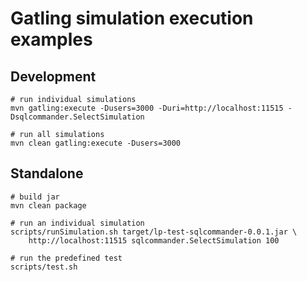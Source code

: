 # Gatling simulation execution examples

## Development
```
# run individual simulations
mvn gatling:execute -Dusers=3000 -Duri=http://localhost:11515 -Dsqlcommander.SelectSimulation

# run all simulations
mvn clean gatling:execute -Dusers=3000
```

## Standalone
```
# build jar
mvn clean package

# run an individual simulation
scripts/runSimulation.sh target/lp-test-sqlcommander-0.0.1.jar \
    http://localhost:11515 sqlcommander.SelectSimulation 100

# run the predefined test
scripts/test.sh
```
